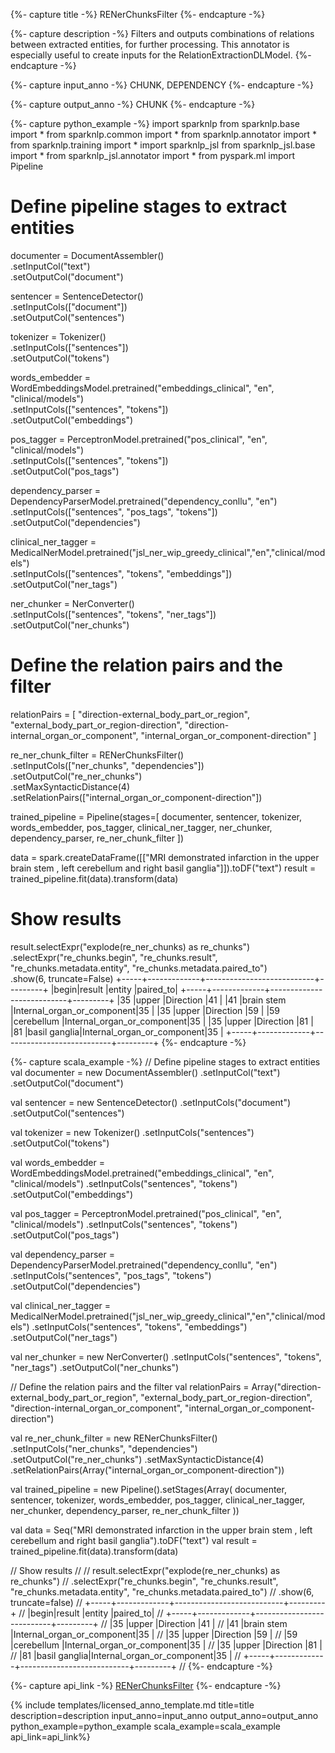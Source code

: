 {%- capture title -%}
RENerChunksFilter
{%- endcapture -%}

{%- capture description -%}
Filters and outputs combinations of relations between extracted entities, for further processing.
This annotator is especially useful to create inputs for the RelationExtractionDLModel.
{%- endcapture -%}

{%- capture input_anno -%}
CHUNK, DEPENDENCY
{%- endcapture -%}

{%- capture output_anno -%}
CHUNK
{%- endcapture -%}

{%- capture python_example -%}
import sparknlp
from sparknlp.base import *
from sparknlp.common import *
from sparknlp.annotator import *
from sparknlp.training import *
import sparknlp_jsl
from sparknlp_jsl.base import *
from sparknlp_jsl.annotator import *
from pyspark.ml import Pipeline
# Define pipeline stages to extract entities
documenter = DocumentAssembler() \
  .setInputCol("text") \
  .setOutputCol("document")

sentencer = SentenceDetector() \
  .setInputCols(["document"]) \
  .setOutputCol("sentences")

tokenizer = Tokenizer() \
  .setInputCols(["sentences"]) \
  .setOutputCol("tokens")

words_embedder = WordEmbeddingsModel.pretrained("embeddings_clinical", "en", "clinical/models") \
  .setInputCols(["sentences", "tokens"]) \
  .setOutputCol("embeddings")

pos_tagger = PerceptronModel.pretrained("pos_clinical", "en", "clinical/models") \
  .setInputCols(["sentences", "tokens"]) \
  .setOutputCol("pos_tags")

dependency_parser = DependencyParserModel.pretrained("dependency_conllu", "en") \
  .setInputCols(["sentences", "pos_tags", "tokens"]) \
  .setOutputCol("dependencies")

clinical_ner_tagger = MedicalNerModel.pretrained("jsl_ner_wip_greedy_clinical","en","clinical/models") \
  .setInputCols(["sentences", "tokens", "embeddings"]) \
  .setOutputCol("ner_tags")

ner_chunker = NerConverter() \
  .setInputCols(["sentences", "tokens", "ner_tags"]) \
  .setOutputCol("ner_chunks")

# Define the relation pairs and the filter
relationPairs = [
  "direction-external_body_part_or_region",
  "external_body_part_or_region-direction",
  "direction-internal_organ_or_component",
  "internal_organ_or_component-direction"
]

re_ner_chunk_filter = RENerChunksFilter() \
  .setInputCols(["ner_chunks", "dependencies"]) \
  .setOutputCol("re_ner_chunks") \
  .setMaxSyntacticDistance(4) \
  .setRelationPairs(["internal_organ_or_component-direction"])

trained_pipeline = Pipeline(stages=[
  documenter,
  sentencer,
  tokenizer,
  words_embedder,
  pos_tagger,
  clinical_ner_tagger,
  ner_chunker,
  dependency_parser,
  re_ner_chunk_filter
])

data = spark.createDataFrame([["MRI demonstrated infarction in the upper brain stem , left cerebellum and  right basil ganglia"]]).toDF("text")
result = trained_pipeline.fit(data).transform(data)

# Show results
result.selectExpr("explode(re_ner_chunks) as re_chunks") \
  .selectExpr("re_chunks.begin", "re_chunks.result", "re_chunks.metadata.entity", "re_chunks.metadata.paired_to") \
  .show(6, truncate=False)
+-----+-------------+---------------------------+---------+
|begin|result       |entity                     |paired_to|
+-----+-------------+---------------------------+---------+
|35   |upper        |Direction                  |41       |
|41   |brain stem   |Internal_organ_or_component|35       |
|35   |upper        |Direction                  |59       |
|59   |cerebellum   |Internal_organ_or_component|35       |
|35   |upper        |Direction                  |81       |
|81   |basil ganglia|Internal_organ_or_component|35       |
+-----+-------------+---------------------------+---------+
{%- endcapture -%}

{%- capture scala_example -%}
// Define pipeline stages to extract entities
val documenter = new DocumentAssembler()
  .setInputCol("text")
  .setOutputCol("document")

val sentencer = new SentenceDetector()
  .setInputCols("document")
  .setOutputCol("sentences")

val tokenizer = new Tokenizer()
  .setInputCols("sentences")
  .setOutputCol("tokens")

val words_embedder = WordEmbeddingsModel.pretrained("embeddings_clinical", "en", "clinical/models")
  .setInputCols("sentences", "tokens")
  .setOutputCol("embeddings")

val pos_tagger = PerceptronModel.pretrained("pos_clinical", "en", "clinical/models")
  .setInputCols("sentences", "tokens")
  .setOutputCol("pos_tags")

val dependency_parser = DependencyParserModel.pretrained("dependency_conllu", "en")
  .setInputCols("sentences", "pos_tags", "tokens")
  .setOutputCol("dependencies")

val clinical_ner_tagger = MedicalNerModel.pretrained("jsl_ner_wip_greedy_clinical","en","clinical/models")
  .setInputCols("sentences", "tokens", "embeddings")
  .setOutputCol("ner_tags")

val ner_chunker = new NerConverter()
  .setInputCols("sentences", "tokens", "ner_tags")
  .setOutputCol("ner_chunks")

// Define the relation pairs and the filter
val relationPairs = Array("direction-external_body_part_or_region",
                      "external_body_part_or_region-direction",
                      "direction-internal_organ_or_component",
                      "internal_organ_or_component-direction")

val re_ner_chunk_filter = new RENerChunksFilter()
    .setInputCols("ner_chunks", "dependencies")
    .setOutputCol("re_ner_chunks")
    .setMaxSyntacticDistance(4)
    .setRelationPairs(Array("internal_organ_or_component-direction"))

val trained_pipeline = new Pipeline().setStages(Array(
  documenter,
  sentencer,
  tokenizer,
  words_embedder,
  pos_tagger,
  clinical_ner_tagger,
  ner_chunker,
  dependency_parser,
  re_ner_chunk_filter
))

val data = Seq("MRI demonstrated infarction in the upper brain stem , left cerebellum and  right basil ganglia").toDF("text")
val result = trained_pipeline.fit(data).transform(data)

// Show results
//
// result.selectExpr("explode(re_ner_chunks) as re_chunks")
//   .selectExpr("re_chunks.begin", "re_chunks.result", "re_chunks.metadata.entity", "re_chunks.metadata.paired_to")
//   .show(6, truncate=false)
// +-----+-------------+---------------------------+---------+
// |begin|result       |entity                     |paired_to|
// +-----+-------------+---------------------------+---------+
// |35   |upper        |Direction                  |41       |
// |41   |brain stem   |Internal_organ_or_component|35       |
// |35   |upper        |Direction                  |59       |
// |59   |cerebellum   |Internal_organ_or_component|35       |
// |35   |upper        |Direction                  |81       |
// |81   |basil ganglia|Internal_organ_or_component|35       |
// +-----+-------------+---------------------------+---------+
//
{%- endcapture -%}

{%- capture api_link -%}
[RENerChunksFilter](https://nlp.johnsnowlabs.com/licensed/api/com/johnsnowlabs/nlp/annotators/re/RENerChunksFilter)
{%- endcapture -%}

{% include templates/licensed_anno_template.md
title=title
description=description
input_anno=input_anno
output_anno=output_anno
python_example=python_example
scala_example=scala_example
api_link=api_link%}